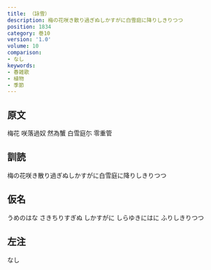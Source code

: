 ```yaml
---
title: （詠雪）
description: 梅の花咲き散り過ぎぬしかすがに白雪庭に降りしきりつつ
position: 1834
category: 巻10
version: '1.0'
volume: 10
comparison:
- なし
keywords:
- 春雑歌
- 植物
- 季節
---
```


## 原文

梅花 咲落過奴 然為蟹 白雪庭尓 零重管

## 訓読

梅の花咲き散り過ぎぬしかすがに白雪庭に降りしきりつつ

## 仮名

うめのはな さきちりすぎぬ しかすがに しらゆきにはに ふりしきりつつ

## 左注

なし
